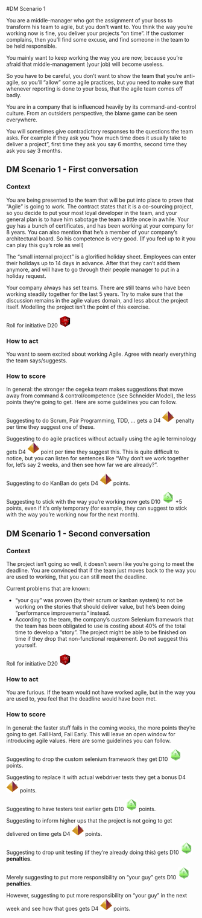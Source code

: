[D20]: /images/d20.gif "D20"
[D10]: /images/d10.png "D10"
[D4]: /images/d4.png "D4"
#DM Scenario 1

You are a middle-manager who got the assignment of your boss to transform his team to agile, but you don't want to.
You think the way you’re working now is fine, you deliver your projects “on time”. If the customer complains, then you’ll find some excuse, and find someone in the team to be held responsible.

You mainly want to keep working the way you are now, because you’re afraid that middle-management (your job) will become useless.

So you have to be careful, you don’t want to show the team that you’re anti-agile, so you’ll “allow” some agile practices, but you need to make sure that whenever reporting is done to your boss, that the agile team comes off badly.

You are in a company that is influenced heavily by its command-and-control culture.
From an outsiders perspective, the blame game can be seen everywhere.

You will sometimes give contradictory responses to the questions the team asks. For example if they ask you “how much time does it usually take to deliver a project”, first time they ask you say 6 months, second time they ask you say 3 months.


## DM Scenario 1 - First conversation

### Context

You are being presented to the team that will be put into place to prove that “Agile” is going to work. The contract states that it is a co-sourcing project, so you decide to put your most loyal developer in the team, and your general plan is to have him sabotage the team a little once in awhile.
Your guy has a bunch of certificates, and has been working at your company for 8 years. You can also mention that he’s a member of your company’s architectural board. So his competence is very good. (If you feel up to it you can play this guy’s role as well)

The “small internal project” is a glorified holiday sheet. 
Employees can enter their holidays up to 14 days in advance. After that they can’t add them anymore, and will have to go through their people manager to put in a holiday request. 

Your company always has set teams. There are still teams who have been working steadily together for the last 5 years.
Try to make sure that the discussion remains in the agile values domain, and less about the project itself. Modelling the project isn’t the point of this exercise.

Roll for initiative D20 ![D20]

### How to act

You want to seem excited about working Agile.
Agree with nearly everything the team says/suggests.

### How to score

In general: the stronger the cegeka team makes suggestions that move away from command & control/competence (see Schneider Model), the less points they’re going to get. Here are some guidelines you can follow.

Suggesting to do Scrum, Pair Programming, TDD, … gets a D4 ![D4] penalty per time they suggest one of these.

Suggesting to do agile practices without actually using the agile terminology gets D4 ![D4] point per time they suggest this. This is quite difficult to notice, but you can listen for sentences like “Why don’t we work together for, let’s say 2 weeks, and then see how far we are already?”.

Suggesting to do KanBan do gets D4 ![D4] points.

Suggesting to stick with the way you’re working now gets D10 ![D10] +5 points, even if it’s only temporary (for example, they can suggest to stick with the way you’re working now for the next month).

## DM Scenario 1 - Second conversation

### Context

The project isn’t going so well, it doesn’t seem like you’re going to meet the deadline. You are convinced that if the team just moves back to the way you are used to working, that you can still meet the deadline.

Current problems that are known: 
* “your guy” was proven (by their scrum or kanban system) to not be working on the stories that should deliver value, but he’s been doing “performance improvements” instead.
* According to the team, the company’s custom Selenium framework that the team has been obligated to use is costing about 40% of the total time to develop a “story”.
The project might be able to be finished on time if they drop that non-functional requirement. Do not suggest this yourself.

Roll for initiative D20 ![D20]

### How to act

You are furious. If the team would not have worked agile, but in the way you are used to, you feel that the deadline would have been met.

### How to score

In general: the faster stuff fails in the coming weeks, the more points they’re going to get. Fail Hard, Fail Early. This will leave an open window for introducing agile values. Here are some guidelines you can follow.

Suggesting to drop the custom selenium framework they get D10 ![D10] points.

Suggesting to replace it with actual webdriver tests they get a bonus D4 ![D4] points.

Suggesting to have testers test earlier gets D10 ![D10] points.

Suggesting to inform higher ups that the project is not going to get delivered on time gets D4 ![D4] points.

Suggesting to drop unit testing (if they’re already doing this) gets D10 ![D10] **penalties**.

Merely suggesting to put more responsibility on “your guy” gets D10 ![D10] **penalties**.

However, suggesting to put more responsibility on “your guy” in the next week and see how that goes gets D4 ![D4] points.
